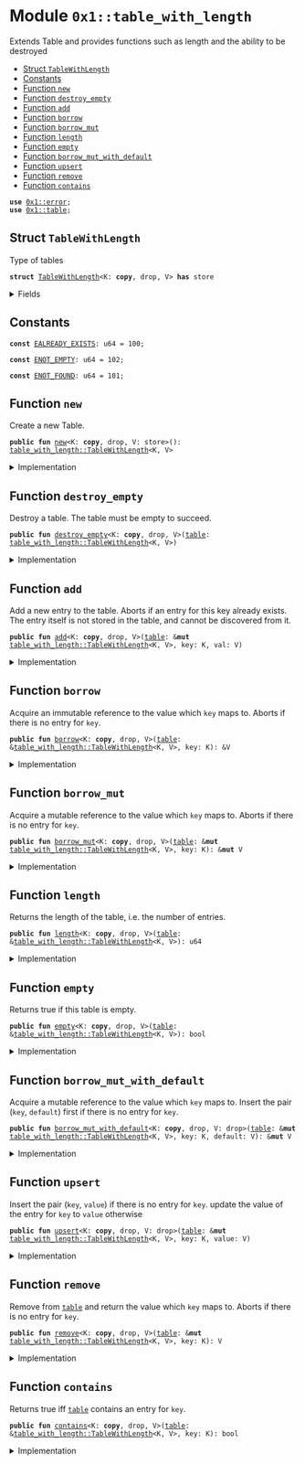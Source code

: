 
<a name="0x1_table_with_length"></a>

# Module `0x1::table_with_length`

Extends Table and provides functions such as length and the ability to be destroyed


-  [Struct `TableWithLength`](#0x1_table_with_length_TableWithLength)
-  [Constants](#@Constants_0)
-  [Function `new`](#0x1_table_with_length_new)
-  [Function `destroy_empty`](#0x1_table_with_length_destroy_empty)
-  [Function `add`](#0x1_table_with_length_add)
-  [Function `borrow`](#0x1_table_with_length_borrow)
-  [Function `borrow_mut`](#0x1_table_with_length_borrow_mut)
-  [Function `length`](#0x1_table_with_length_length)
-  [Function `empty`](#0x1_table_with_length_empty)
-  [Function `borrow_mut_with_default`](#0x1_table_with_length_borrow_mut_with_default)
-  [Function `upsert`](#0x1_table_with_length_upsert)
-  [Function `remove`](#0x1_table_with_length_remove)
-  [Function `contains`](#0x1_table_with_length_contains)


<pre><code><b>use</b> <a href="../../move-stdlib/doc/error.md#0x1_error">0x1::error</a>;
<b>use</b> <a href="table.md#0x1_table">0x1::table</a>;
</code></pre>



<a name="0x1_table_with_length_TableWithLength"></a>

## Struct `TableWithLength`

Type of tables


<pre><code><b>struct</b> <a href="table_with_length.md#0x1_table_with_length_TableWithLength">TableWithLength</a>&lt;K: <b>copy</b>, drop, V&gt; <b>has</b> store
</code></pre>



<details>
<summary>Fields</summary>


<dl>
<dt>
<code>inner: <a href="table.md#0x1_table_Table">table::Table</a>&lt;K, V&gt;</code>
</dt>
<dd>

</dd>
<dt>
<code>length: u64</code>
</dt>
<dd>

</dd>
</dl>


</details>

<a name="@Constants_0"></a>

## Constants


<a name="0x1_table_with_length_EALREADY_EXISTS"></a>



<pre><code><b>const</b> <a href="table_with_length.md#0x1_table_with_length_EALREADY_EXISTS">EALREADY_EXISTS</a>: u64 = 100;
</code></pre>



<a name="0x1_table_with_length_ENOT_EMPTY"></a>



<pre><code><b>const</b> <a href="table_with_length.md#0x1_table_with_length_ENOT_EMPTY">ENOT_EMPTY</a>: u64 = 102;
</code></pre>



<a name="0x1_table_with_length_ENOT_FOUND"></a>



<pre><code><b>const</b> <a href="table_with_length.md#0x1_table_with_length_ENOT_FOUND">ENOT_FOUND</a>: u64 = 101;
</code></pre>



<a name="0x1_table_with_length_new"></a>

## Function `new`

Create a new Table.


<pre><code><b>public</b> <b>fun</b> <a href="table_with_length.md#0x1_table_with_length_new">new</a>&lt;K: <b>copy</b>, drop, V: store&gt;(): <a href="table_with_length.md#0x1_table_with_length_TableWithLength">table_with_length::TableWithLength</a>&lt;K, V&gt;
</code></pre>



<details>
<summary>Implementation</summary>


<pre><code><b>public</b> <b>fun</b> <a href="table_with_length.md#0x1_table_with_length_new">new</a>&lt;K: <b>copy</b> + drop, V: store&gt;(): <a href="table_with_length.md#0x1_table_with_length_TableWithLength">TableWithLength</a>&lt;K, V&gt; {
    <a href="table_with_length.md#0x1_table_with_length_TableWithLength">TableWithLength</a> {
        inner: <a href="table.md#0x1_table_new">table::new</a>&lt;K, V&gt;(),
        length: 0,
    }
}
</code></pre>



</details>

<a name="0x1_table_with_length_destroy_empty"></a>

## Function `destroy_empty`

Destroy a table. The table must be empty to succeed.


<pre><code><b>public</b> <b>fun</b> <a href="table_with_length.md#0x1_table_with_length_destroy_empty">destroy_empty</a>&lt;K: <b>copy</b>, drop, V&gt;(<a href="table.md#0x1_table">table</a>: <a href="table_with_length.md#0x1_table_with_length_TableWithLength">table_with_length::TableWithLength</a>&lt;K, V&gt;)
</code></pre>



<details>
<summary>Implementation</summary>


<pre><code><b>public</b> <b>fun</b> <a href="table_with_length.md#0x1_table_with_length_destroy_empty">destroy_empty</a>&lt;K: <b>copy</b> + drop, V&gt;(<a href="table.md#0x1_table">table</a>: <a href="table_with_length.md#0x1_table_with_length_TableWithLength">TableWithLength</a>&lt;K, V&gt;) {
    <b>assert</b>!(<a href="table.md#0x1_table">table</a>.length == 0, <a href="../../move-stdlib/doc/error.md#0x1_error_invalid_state">error::invalid_state</a>(<a href="table_with_length.md#0x1_table_with_length_ENOT_EMPTY">ENOT_EMPTY</a>));
    <b>let</b> <a href="table_with_length.md#0x1_table_with_length_TableWithLength">TableWithLength</a> { inner, length: _ } = <a href="table.md#0x1_table">table</a>;
    <a href="table.md#0x1_table_destroy">table::destroy</a>(inner)
}
</code></pre>



</details>

<a name="0x1_table_with_length_add"></a>

## Function `add`

Add a new entry to the table. Aborts if an entry for this
key already exists. The entry itself is not stored in the
table, and cannot be discovered from it.


<pre><code><b>public</b> <b>fun</b> <a href="table_with_length.md#0x1_table_with_length_add">add</a>&lt;K: <b>copy</b>, drop, V&gt;(<a href="table.md#0x1_table">table</a>: &<b>mut</b> <a href="table_with_length.md#0x1_table_with_length_TableWithLength">table_with_length::TableWithLength</a>&lt;K, V&gt;, key: K, val: V)
</code></pre>



<details>
<summary>Implementation</summary>


<pre><code><b>public</b> <b>fun</b> <a href="table_with_length.md#0x1_table_with_length_add">add</a>&lt;K: <b>copy</b> + drop, V&gt;(<a href="table.md#0x1_table">table</a>: &<b>mut</b> <a href="table_with_length.md#0x1_table_with_length_TableWithLength">TableWithLength</a>&lt;K, V&gt;, key: K, val: V) {
    <a href="table.md#0x1_table_add">table::add</a>(&<b>mut</b> <a href="table.md#0x1_table">table</a>.inner, key, val);
    <a href="table.md#0x1_table">table</a>.length = <a href="table.md#0x1_table">table</a>.length + 1;
}
</code></pre>



</details>

<a name="0x1_table_with_length_borrow"></a>

## Function `borrow`

Acquire an immutable reference to the value which <code>key</code> maps to.
Aborts if there is no entry for <code>key</code>.


<pre><code><b>public</b> <b>fun</b> <a href="table_with_length.md#0x1_table_with_length_borrow">borrow</a>&lt;K: <b>copy</b>, drop, V&gt;(<a href="table.md#0x1_table">table</a>: &<a href="table_with_length.md#0x1_table_with_length_TableWithLength">table_with_length::TableWithLength</a>&lt;K, V&gt;, key: K): &V
</code></pre>



<details>
<summary>Implementation</summary>


<pre><code><b>public</b> <b>fun</b> <a href="table_with_length.md#0x1_table_with_length_borrow">borrow</a>&lt;K: <b>copy</b> + drop, V&gt;(<a href="table.md#0x1_table">table</a>: &<a href="table_with_length.md#0x1_table_with_length_TableWithLength">TableWithLength</a>&lt;K, V&gt;, key: K): &V {
    <a href="table.md#0x1_table_borrow">table::borrow</a>(&<a href="table.md#0x1_table">table</a>.inner, key)
}
</code></pre>



</details>

<a name="0x1_table_with_length_borrow_mut"></a>

## Function `borrow_mut`

Acquire a mutable reference to the value which <code>key</code> maps to.
Aborts if there is no entry for <code>key</code>.


<pre><code><b>public</b> <b>fun</b> <a href="table_with_length.md#0x1_table_with_length_borrow_mut">borrow_mut</a>&lt;K: <b>copy</b>, drop, V&gt;(<a href="table.md#0x1_table">table</a>: &<b>mut</b> <a href="table_with_length.md#0x1_table_with_length_TableWithLength">table_with_length::TableWithLength</a>&lt;K, V&gt;, key: K): &<b>mut</b> V
</code></pre>



<details>
<summary>Implementation</summary>


<pre><code><b>public</b> <b>fun</b> <a href="table_with_length.md#0x1_table_with_length_borrow_mut">borrow_mut</a>&lt;K: <b>copy</b> + drop, V&gt;(<a href="table.md#0x1_table">table</a>: &<b>mut</b> <a href="table_with_length.md#0x1_table_with_length_TableWithLength">TableWithLength</a>&lt;K, V&gt;, key: K): &<b>mut</b> V {
    <a href="table.md#0x1_table_borrow_mut">table::borrow_mut</a>(&<b>mut</b> <a href="table.md#0x1_table">table</a>.inner, key)
}
</code></pre>



</details>

<a name="0x1_table_with_length_length"></a>

## Function `length`

Returns the length of the table, i.e. the number of entries.


<pre><code><b>public</b> <b>fun</b> <a href="table_with_length.md#0x1_table_with_length_length">length</a>&lt;K: <b>copy</b>, drop, V&gt;(<a href="table.md#0x1_table">table</a>: &<a href="table_with_length.md#0x1_table_with_length_TableWithLength">table_with_length::TableWithLength</a>&lt;K, V&gt;): u64
</code></pre>



<details>
<summary>Implementation</summary>


<pre><code><b>public</b> <b>fun</b> <a href="table_with_length.md#0x1_table_with_length_length">length</a>&lt;K: <b>copy</b> + drop, V&gt;(<a href="table.md#0x1_table">table</a>: &<a href="table_with_length.md#0x1_table_with_length_TableWithLength">TableWithLength</a>&lt;K, V&gt;): u64 {
    <a href="table.md#0x1_table">table</a>.length
}
</code></pre>



</details>

<a name="0x1_table_with_length_empty"></a>

## Function `empty`

Returns true if this table is empty.


<pre><code><b>public</b> <b>fun</b> <a href="table_with_length.md#0x1_table_with_length_empty">empty</a>&lt;K: <b>copy</b>, drop, V&gt;(<a href="table.md#0x1_table">table</a>: &<a href="table_with_length.md#0x1_table_with_length_TableWithLength">table_with_length::TableWithLength</a>&lt;K, V&gt;): bool
</code></pre>



<details>
<summary>Implementation</summary>


<pre><code><b>public</b> <b>fun</b> <a href="table_with_length.md#0x1_table_with_length_empty">empty</a>&lt;K: <b>copy</b> + drop, V&gt;(<a href="table.md#0x1_table">table</a>: &<a href="table_with_length.md#0x1_table_with_length_TableWithLength">TableWithLength</a>&lt;K, V&gt;): bool {
    <a href="table.md#0x1_table">table</a>.length == 0
}
</code></pre>



</details>

<a name="0x1_table_with_length_borrow_mut_with_default"></a>

## Function `borrow_mut_with_default`

Acquire a mutable reference to the value which <code>key</code> maps to.
Insert the pair (<code>key</code>, <code>default</code>) first if there is no entry for <code>key</code>.


<pre><code><b>public</b> <b>fun</b> <a href="table_with_length.md#0x1_table_with_length_borrow_mut_with_default">borrow_mut_with_default</a>&lt;K: <b>copy</b>, drop, V: drop&gt;(<a href="table.md#0x1_table">table</a>: &<b>mut</b> <a href="table_with_length.md#0x1_table_with_length_TableWithLength">table_with_length::TableWithLength</a>&lt;K, V&gt;, key: K, default: V): &<b>mut</b> V
</code></pre>



<details>
<summary>Implementation</summary>


<pre><code><b>public</b> <b>fun</b> <a href="table_with_length.md#0x1_table_with_length_borrow_mut_with_default">borrow_mut_with_default</a>&lt;K: <b>copy</b> + drop, V: drop&gt;(<a href="table.md#0x1_table">table</a>: &<b>mut</b> <a href="table_with_length.md#0x1_table_with_length_TableWithLength">TableWithLength</a>&lt;K, V&gt;, key: K, default: V): &<b>mut</b> V {
    <b>if</b> (<a href="table.md#0x1_table_contains">table::contains</a>(&<a href="table.md#0x1_table">table</a>.inner, key)) {
        <a href="table.md#0x1_table_borrow_mut">table::borrow_mut</a>(&<b>mut</b> <a href="table.md#0x1_table">table</a>.inner, key)
    } <b>else</b> {
        <a href="table.md#0x1_table_add">table::add</a>(&<b>mut</b> <a href="table.md#0x1_table">table</a>.inner, key, default);
        <a href="table.md#0x1_table">table</a>.length = <a href="table.md#0x1_table">table</a>.length + 1;
        <a href="table.md#0x1_table_borrow_mut">table::borrow_mut</a>(&<b>mut</b> <a href="table.md#0x1_table">table</a>.inner, key)
    }
}
</code></pre>



</details>

<a name="0x1_table_with_length_upsert"></a>

## Function `upsert`

Insert the pair (<code>key</code>, <code>value</code>) if there is no entry for <code>key</code>.
update the value of the entry for <code>key</code> to <code>value</code> otherwise


<pre><code><b>public</b> <b>fun</b> <a href="table_with_length.md#0x1_table_with_length_upsert">upsert</a>&lt;K: <b>copy</b>, drop, V: drop&gt;(<a href="table.md#0x1_table">table</a>: &<b>mut</b> <a href="table_with_length.md#0x1_table_with_length_TableWithLength">table_with_length::TableWithLength</a>&lt;K, V&gt;, key: K, value: V)
</code></pre>



<details>
<summary>Implementation</summary>


<pre><code><b>public</b> <b>fun</b> <a href="table_with_length.md#0x1_table_with_length_upsert">upsert</a>&lt;K: <b>copy</b> + drop, V: drop&gt;(<a href="table.md#0x1_table">table</a>: &<b>mut</b> <a href="table_with_length.md#0x1_table_with_length_TableWithLength">TableWithLength</a>&lt;K, V&gt;, key: K, value: V) {
    <b>if</b> (!<a href="table.md#0x1_table_contains">table::contains</a>(&<a href="table.md#0x1_table">table</a>.inner, key)) {
        <a href="table_with_length.md#0x1_table_with_length_add">add</a>(<a href="table.md#0x1_table">table</a>, <b>copy</b> key, value)
    } <b>else</b> {
        <b>let</b> ref = <a href="table.md#0x1_table_borrow_mut">table::borrow_mut</a>(&<b>mut</b> <a href="table.md#0x1_table">table</a>.inner, key);
        *ref = value;
    };
}
</code></pre>



</details>

<a name="0x1_table_with_length_remove"></a>

## Function `remove`

Remove from <code><a href="table.md#0x1_table">table</a></code> and return the value which <code>key</code> maps to.
Aborts if there is no entry for <code>key</code>.


<pre><code><b>public</b> <b>fun</b> <a href="table_with_length.md#0x1_table_with_length_remove">remove</a>&lt;K: <b>copy</b>, drop, V&gt;(<a href="table.md#0x1_table">table</a>: &<b>mut</b> <a href="table_with_length.md#0x1_table_with_length_TableWithLength">table_with_length::TableWithLength</a>&lt;K, V&gt;, key: K): V
</code></pre>



<details>
<summary>Implementation</summary>


<pre><code><b>public</b> <b>fun</b> <a href="table_with_length.md#0x1_table_with_length_remove">remove</a>&lt;K: <b>copy</b> + drop, V&gt;(<a href="table.md#0x1_table">table</a>: &<b>mut</b> <a href="table_with_length.md#0x1_table_with_length_TableWithLength">TableWithLength</a>&lt;K, V&gt;, key: K): V {
    <b>let</b> val = <a href="table.md#0x1_table_remove">table::remove</a>(&<b>mut</b> <a href="table.md#0x1_table">table</a>.inner, key);
    <a href="table.md#0x1_table">table</a>.length = <a href="table.md#0x1_table">table</a>.length - 1;
    val
}
</code></pre>



</details>

<a name="0x1_table_with_length_contains"></a>

## Function `contains`

Returns true iff <code><a href="table.md#0x1_table">table</a></code> contains an entry for <code>key</code>.


<pre><code><b>public</b> <b>fun</b> <a href="table_with_length.md#0x1_table_with_length_contains">contains</a>&lt;K: <b>copy</b>, drop, V&gt;(<a href="table.md#0x1_table">table</a>: &<a href="table_with_length.md#0x1_table_with_length_TableWithLength">table_with_length::TableWithLength</a>&lt;K, V&gt;, key: K): bool
</code></pre>



<details>
<summary>Implementation</summary>


<pre><code><b>public</b> <b>fun</b> <a href="table_with_length.md#0x1_table_with_length_contains">contains</a>&lt;K: <b>copy</b> + drop, V&gt;(<a href="table.md#0x1_table">table</a>: &<a href="table_with_length.md#0x1_table_with_length_TableWithLength">TableWithLength</a>&lt;K, V&gt;, key: K): bool {
    <a href="table.md#0x1_table_contains">table::contains</a>(&<a href="table.md#0x1_table">table</a>.inner, key)
}
</code></pre>



</details>


[move-book]: https://move-language.github.io/move/introduction.html
